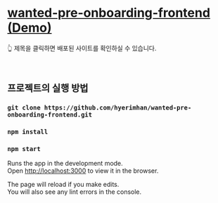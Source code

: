 # [wanted-pre-onboarding-frontend (Demo)]()

:point_up_2: 제목을 클릭하면 배포된 사이트를 확인하실 수 있습니다.

<br/>

## 프로젝트의 실행 방법

### `git clone https://github.com/hyerimhan/wanted-pre-onboarding-frontend.git`

### `npm install`

### `npm start`

Runs the app in the development mode.\
Open [http://localhost:3000](http://localhost:3000) to view it in the browser.

The page will reload if you make edits.\
You will also see any lint errors in the console.
